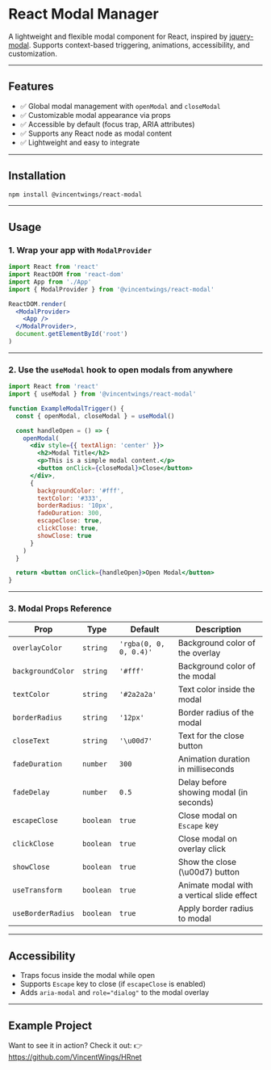 # React Modal Manager

A lightweight and flexible modal component for React, inspired by [jquery-modal](https://github.com/kylefox/jquery-modal). Supports context-based triggering, animations, accessibility, and customization.

---

## Features

- ✅ Global modal management with `openModal` and `closeModal`
- ✅ Customizable modal appearance via props
- ✅ Accessible by default (focus trap, ARIA attributes)
- ✅ Supports any React node as modal content
- ✅ Lightweight and easy to integrate

---

## Installation

```bash
npm install @vincentwings/react-modal
```

---

## Usage

### 1. Wrap your app with `ModalProvider`

```jsx
import React from 'react'
import ReactDOM from 'react-dom'
import App from './App'
import { ModalProvider } from '@vincentwings/react-modal'

ReactDOM.render(
  <ModalProvider>
    <App />
  </ModalProvider>,
  document.getElementById('root')
)
```

---

### 2. Use the `useModal` hook to open modals from anywhere

```jsx
import React from 'react'
import { useModal } from '@vincentwings/react-modal'

function ExampleModalTrigger() {
  const { openModal, closeModal } = useModal()

  const handleOpen = () => {
    openModal(
      <div style={{ textAlign: 'center' }}>
        <h2>Modal Title</h2>
        <p>This is a simple modal content.</p>
        <button onClick={closeModal}>Close</button>
      </div>,
      {
        backgroundColor: '#fff',
        textColor: '#333',
        borderRadius: '10px',
        fadeDuration: 300,
        escapeClose: true,
        clickClose: true,
        showClose: true
      }
    )
  }

  return <button onClick={handleOpen}>Open Modal</button>
}
```

---

### 3. Modal Props Reference

| Prop              | Type     | Default               | Description                                          |
|-------------------|----------|-----------------------|------------------------------------------------------|
| `overlayColor`    | `string` | `'rgba(0, 0, 0, 0.4)'`| Background color of the overlay                      |
| `backgroundColor` | `string` | `'#fff'`              | Background color of the modal                        |
| `textColor`       | `string` | `'#2a2a2a'`           | Text color inside the modal                          |
| `borderRadius`    | `string` | `'12px'`              | Border radius of the modal                           |
| `closeText`       | `string` | `'\u00d7'`            | Text for the close button                            |
| `fadeDuration`    | `number` | `300`                 | Animation duration in milliseconds                   |
| `fadeDelay`       | `number` | `0.5`                 | Delay before showing modal (in seconds)              |
| `escapeClose`     | `boolean`| `true`                | Close modal on `Escape` key                          |
| `clickClose`      | `boolean`| `true`                | Close modal on overlay click                         |
| `showClose`       | `boolean`| `true`                | Show the close (\u00d7) button                        |
| `useTransform`    | `boolean`| `true`                | Animate modal with a vertical slide effect           |
| `useBorderRadius` | `boolean`| `true`                | Apply border radius to modal                         |

---

## Accessibility

- Traps focus inside the modal while open
- Supports `Escape` key to close (if `escapeClose` is enabled)
- Adds `aria-modal` and `role="dialog"` to the modal overlay

---

## Example Project

Want to see it in action? Check it out:
👉 https://github.com/VincentWings/HRnet